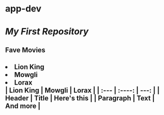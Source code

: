 # app-dev
<h1><em>My First Repository</h1></em>
<h2>Fave Movies<h2>
  <li>Lion King</li>
  <li>Mowgli</li>
  <li>Lorax</li>
| Lion King   | Mowgli      | Lorax         |
| :---        |    :----:   |          ---: |
| Header      | Title       | Here's this   |
| Paragraph   | Text        | And more      |
